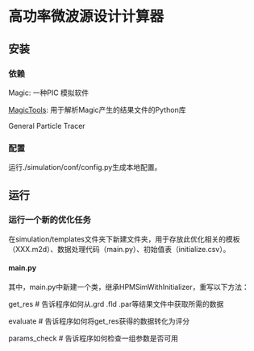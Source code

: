 # 高功率微波源设计计算器
## 安装
### 依赖

Magic: 一种PIC 模拟软件

[MagicTools](https://gitee.com/zhangzj-gitee/MagicTools): 用于解析Magic产生的结果文件的Python库

General Particle Tracer
### 配置
运行./simulation/conf/config.py生成本地配置。
## 运行
### 运行一个新的优化任务
在simulation/templates文件夹下新建文件夹，用于存放此优化相关的模板（XXX.m2d）、数据处理代码（main.py）、初始值表（initialize.csv）。
#### main.py
其中，main.py中新建一个类，继承HPMSimWithInitializer，重写以下方法：

get_res # 告诉程序如何从.grd .fld .par等结果文件中获取所需的数据

evaluate # 告诉程序如何将get_res获得的数据转化为评分

params_check # 告诉程序如何检查一组参数是否可用



